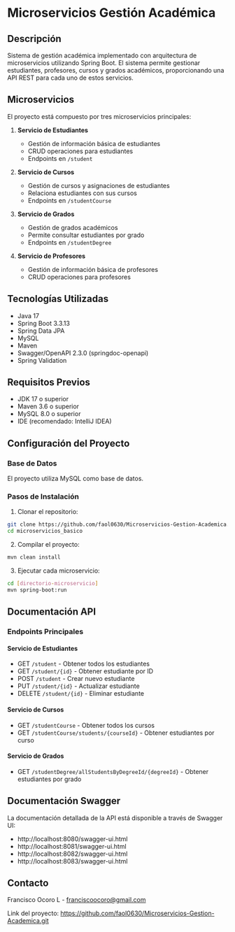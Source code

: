 
# Microservicios Gestión Académica 

## Descripción
Sistema de gestión académica implementado con arquitectura de microservicios utilizando Spring Boot. El sistema permite gestionar estudiantes, profesores, cursos y grados académicos, proporcionando una API REST para cada uno de estos servicios.

## Microservicios
El proyecto está compuesto por tres microservicios principales:

1. **Servicio de Estudiantes**
   - Gestión de información básica de estudiantes
   - CRUD operaciones para estudiantes
   - Endpoints en `/student`

2. **Servicio de Cursos**
   - Gestión de cursos y asignaciones de estudiantes
   - Relaciona estudiantes con sus cursos
   - Endpoints en `/studentCourse`

3. **Servicio de Grados**
   - Gestión de grados académicos
   - Permite consultar estudiantes por grado
   - Endpoints en `/studentDegree`

4. **Servicio de Profesores**
   - Gestión de información básica de profesores 
   - CRUD operaciones para profesores

## Tecnologías Utilizadas
- Java 17
- Spring Boot 3.3.13
- Spring Data JPA
- MySQL
- Maven
- Swagger/OpenAPI 2.3.0 (springdoc-openapi)
- Spring Validation

## Requisitos Previos
- JDK 17 o superior
- Maven 3.6 o superior
- MySQL 8.0 o superior
- IDE (recomendado: IntelliJ IDEA)

## Configuración del Proyecto

### Base de Datos
El proyecto utiliza MySQL como base de datos.

### Pasos de Instalación
1. Clonar el repositorio:
```bash
git clone https://github.com/faol0630/Microservicios-Gestion-Academica.git
cd microservicios_basico
```

2. Compilar el proyecto:
```bash
mvn clean install
```

3. Ejecutar cada microservicio:
```bash
cd [directorio-microservicio]
mvn spring-boot:run
```

## Documentación API

### Endpoints Principales

#### Servicio de Estudiantes
- GET `/student` - Obtener todos los estudiantes
- GET `/student/{id}` - Obtener estudiante por ID
- POST `/student` - Crear nuevo estudiante
- PUT `/student/{id}` - Actualizar estudiante
- DELETE `/student/{id}` - Eliminar estudiante

#### Servicio de Cursos
- GET `/studentCourse` - Obtener todos los cursos
- GET `/studentCourse/students/{courseId}` - Obtener estudiantes por curso

#### Servicio de Grados
- GET `/studentDegree/allStudentsByDegreeId/{degreeId}` - Obtener estudiantes por grado

## Documentación Swagger
La documentación detallada de la API está disponible a través de Swagger UI:

- http://localhost:8080/swagger-ui.html
- http://localhost:8081/swagger-ui.html
- http://localhost:8082/swagger-ui.html
- http://localhost:8083/swagger-ui.html


## Contacto
Francisco Ocoro L - franciscoocoro@gmail.com

Link del proyecto: https://github.com/faol0630/Microservicios-Gestion-Academica.git


